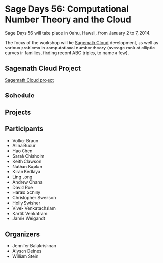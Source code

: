 

# Sage Days 56: Computational Number Theory and the Cloud

Sage Days 56 will take place in Oahu, Hawaii, from January 2 to 7, 2014.   

The focus of the workshop will be <a class="https" href="https://cloud.sagemath.org">Sagemath Cloud</a> development, as well as various problems in computational number theory (average rank of elliptic curves in families, finding record ABC triples, to name a few). 


## Sagemath Cloud Project

<a class="https" href="https://cloud.sagemath.com/projects/ce2d267d-00df-42de-ab44-64509a5f3e74/files/">Sagemath Cloud project</a> 


## Schedule


## Projects


## Participants

* Volker Braun 
* Alina Bucur 
* Hao Chen 
* Sarah Chisholm 
* Keith Clawson 
* Nathan Kaplan 
* Kiran Kedlaya 
* Ling Long 
* Andrew Ohana 
* David Roe  
* Harald Schilly 
* Christopher Swenson  
* Holly Swisher 
* Vivek Venkatachalam 
* Kartik Venkatram 
* Jamie Weigandt 

## Organizers

   * Jennifer Balakrishnan  
   * Alyson Deines 
   * William Stein 